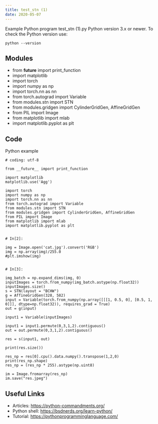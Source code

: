 ```yaml
---
title: test_stn (1)
date: 2020-05-07
---
```

Example Python program test_stn (1).py
Python version 3.x or newer.
To check the Python version use:

    python --version

## Modules

* from __future__ import print_function
* import matplotlib
* import torch
* import numpy as np
* import torch.nn as nn
* from torch.autograd import Variable
* from modules.stn import STN
* from modules.gridgen import CylinderGridGen, AffineGridGen
* from PIL import Image
* from matplotlib import mlab
* import matplotlib.pyplot as plt

## Code

Python example

    # coding: utf-8
    
    from __future__ import print_function
    
    import matplotlib
    matplotlib.use('Agg')
    
    import torch
    import numpy as np
    import torch.nn as nn
    from torch.autograd import Variable
    from modules.stn import STN
    from modules.gridgen import CylinderGridGen, AffineGridGen
    from PIL import Image
    from matplotlib import mlab
    import matplotlib.pyplot as plt
    
    
    # In[2]:
    
    img = Image.open('cat.jpg').convert('RGB')
    img = np.array(img)/255.0
    #plt.imshow(img)
    
    
    # In[3]:
    
    img_batch = np.expand_dims(img, 0)
    inputImages = torch.from_numpy(img_batch.astype(np.float32))
    inputImages.size()
    s = STN(layout = "BCHW")
    g = AffineGridGen(328, 582)
    input = Variable(torch.from_numpy(np.array([[[1, 0.5, 0], [0.5, 1, 0]]], dtype=np.float32)), requires_grad = True)
    out = g(input)
    
    input1 = Variable(inputImages)
    
    input1 = input1.permute(0,3,1,2).contiguous()
    out = out.permute(0,3,1,2).contiguous()
    
    res = s(input1, out)
    
    print(res.size())
    
    res_np = res[0].cpu().data.numpy().transpose(1,2,0)
    print(res_np.shape)
    res_np = (res_np * 255).astype(np.uint8)
    
    im = Image.fromarray(res_np)
    im.save("res.jpeg")

## Useful Links

- Articles: https://python-commandments.org/
- Python shell: https://bsdnerds.org/learn-python/
- Tutorial: https://pythonprogramminglanguage.com/
